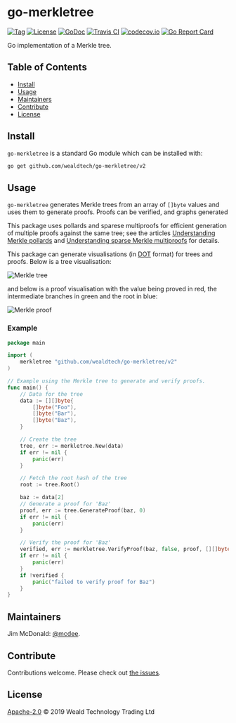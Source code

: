 # go-merkletree

[![Tag](https://img.shields.io/github/tag/wealdtech/go-merkletree.svg)](https://github.com/wealdtech/go-merkletree/v2/releases/)
[![License](https://img.shields.io/github/license/wealdtech/go-merkletree.svg)](LICENSE)
[![GoDoc](https://godoc.org/github.com/wealdtech/go-merkletree/v2?status.svg)](https://godoc.org/github.com/wealdtech/go-merkletree/v2)
[![Travis CI](https://img.shields.io/travis/wealdtech/go-merkletree.svg)](https://travis-ci.org/wealdtech/go-merkletree)
[![codecov.io](https://img.shields.io/codecov/c/github/wealdtech/go-merkletree.svg)](https://codecov.io/github/wealdtech/go-merkletree)
[![Go Report Card](https://goreportcard.com/badge/github.com/wealdtech/go-merkletree/v2)](https://goreportcard.com/report/github.com/wealdtech/go-merkletree/v2)

Go implementation of a Merkle tree.


## Table of Contents

- [Install](#install)
- [Usage](#usage)
- [Maintainers](#maintainers)
- [Contribute](#contribute)
- [License](#license)

## Install

`go-merkletree` is a standard Go module which can be installed with:

```sh
go get github.com/wealdtech/go-merkletree/v2
```

## Usage

`go-merkletree` generates Merkle trees from an array of `[]byte` values and uses them to generate proofs.  Proofs can be verified, and graphs generated

This package uses pollards and sparese multiproofs for efficient generation of multiple proofs against the same tree; see the articles [Understanding Merkle pollards](https://www.wealdtech.com/articles/understanding-merkle-pollards/) and [Understanding sparse Merkle multiproofs](https://www.wealdtech.com/articles/understanding-sparse-merkle-multiproofs/) for details.

This package can generate visualisations (in [DOT](https://graphviz.gitlab.io/_pages/doc/info/lang.html) format) for trees and proofs.  Below is a tree visualisation:

![Merkle tree](images/tree.svg)

and below is a proof visualisation with the value being proved in red, the intermediate branches in green and the root in blue:

![Merkle proof](images/proof.svg)


### Example

```go
package main

import (
	merkletree "github.com/wealdtech/go-merkletree/v2"
)

// Example using the Merkle tree to generate and verify proofs.
func main() {
	// Data for the tree
	data := [][]byte{
		[]byte("Foo"),
		[]byte("Bar"),
		[]byte("Baz"),
	}

	// Create the tree
	tree, err := merkletree.New(data)
	if err != nil {
		panic(err)
	}

	// Fetch the root hash of the tree
	root := tree.Root()

	baz := data[2]
	// Generate a proof for 'Baz'
	proof, err := tree.GenerateProof(baz, 0)
	if err != nil {
		panic(err)
	}

	// Verify the proof for 'Baz'
	verified, err := merkletree.VerifyProof(baz, false, proof, [][]byte{root})
	if err != nil {
		panic(err)
	}
	if !verified {
		panic("failed to verify proof for Baz")
	}
}
```

## Maintainers

Jim McDonald: [@mcdee](https://github.com/mcdee).

## Contribute

Contributions welcome. Please check out [the issues](https://github.com/wealdtech/go-merkletree/v2/issues).

## License

[Apache-2.0](LICENSE) © 2019 Weald Technology Trading Ltd
